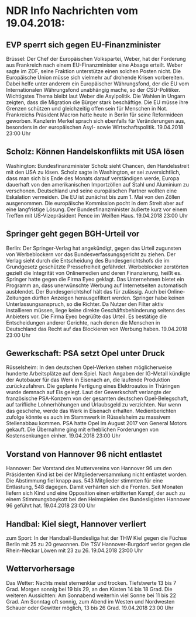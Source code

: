 # NDR Info Nachrichten vom 19.04.2018:


## EVP sperrt sich gegen EU-Finanzminister
Brüssel: Der Chef der Europäischen Volkspartei, Weber, hat der Forderung aus Frankreich nach einem EU-Finanzminister eine Absage erteilt. Weber sagte im ZDF, seine Fraktion unterstütze einen solchen Posten nicht. Die Europäische Union müsse sich vielmehr auf drohende Krisen vorbereiten. Dabei helfe unter anderem ein Europäischer Währungsfond, der die EU vom Internationalen Währungsfond unabhängig mache, so der CSU-Politiker. Wichtigstes Thema bleibt laut Weber die Asylpolitik. Die Wahlen in Ungarn zeigten, dass die Migration die Bürger stark beschäftige. Die EU müsse ihre Grenzen schützen und gleichzeitig offen sein für Menschen in Not. Frankreichs Präsident Macron hatte heute in Berlin für seine Reformideen geworben. Kanzlerin Merkel sprach sich ebenfalls für Veränderungen aus, besonders in der europäischen Asyl- sowie Wirtschaftspolitik. 19.04.2018 23:00 Uhr 

## Scholz: Können Handelskonflikts mit USA lösen
Washington: Bundesfinanzminister Scholz sieht Chancen, den Handelsstreit mit den USA zu lösen. Scholz sagte in Washington, er sei zuversichtlich, dass man sich bis Ende des Monats darauf verständigen werde, Europa dauerhaft von den amerikanischen Importzöllen auf Stahl und Aluminium zu verschonen. Deutschland und seine europäischen Partner wollten eine Eskalation vermeiden. Die EU ist zunächst bis zum 1. Mai von den Zöllen ausgenommen. Die europäische Kommission pocht in dem Streit aber auf eine langfristige Lösung. Der Bundesfinanzminister äußerte kurz vor einem Treffen mit US-Vizepräsident Pence im Weißen Haus. 19.04.2018 23:00 Uhr 

## Springer geht gegen BGH-Urteil vor
Berlin: Der Springer-Verlag hat angekündigt, gegen das Urteil zugunsten von Werbeblockern vor das Bundesverfassungsgericht zu ziehen. Der Verlag sieht durch die Entscheidung des Bundesgerichtshofs die im Grundgesetz geschützte Pressefreiheit gefährdet. Werbeblocker zerstörten gezielt die Integrität von Onlinemedien und deren Finanzierung, heißt es. Springer hatte gegen die Firma Eyeo geklagt. Das Unternehmen bietet ein Programm an, dass unerwünschte Werbung auf Internetseiten automatisch ausblendet. Der Bundesgerichtshof hält das für zulässig. Auch bei Online-Zeitungen dürften Anzeigen herausgefiltert werden. Springer habe keinen Unterlassungsanspruch, so die Richter. Da Nutzer den Filter aktiv installieren müssen, liege keine direkte Geschäftsbehinderung seitens des Anbieters vor. Die Firma Eyeo begrüßte das Urteil. Es bestätige die Entscheidungen anderer Gerichte, nach denen die Menschen in Deutschland das Recht auf das Blockieren von Werbung haben. 19.04.2018 23:00 Uhr 

## Gewerkschaft: PSA setzt Opel unter Druck
Rüsselsheim: In den deutschen Opel-Werken stehen möglicherweise hunderte Arbeitsplätze auf dem Spiel. Nach Angaben der IG-Metall kündigte der Autobauer für das Werk in Eisenach an, die laufende Produktion zurückzufahren. Die geplante Fertigung eines Elektroautos in Thüringen wurde demnach auf Eis gelegt. Laut der Gewerkschaft verlangte der französische PSA-Konzern von der gesamten deutschen Opel-Belegschaft, auf tarifliche Lohnerhöhungen und Urlaubsgeld zu verzichten. Nur wenn das geschehe, werde das Werk in Eisenach erhalten. Medienberichten zufolge könnte es auch im Stammwerk in Rüsselsheim zu massivem Stellenabbau kommen. PSA hatte Opel im August 2017 von General Motors gekauft. Die Übernahme ging mit erheblichen Forderungen von Kostensenkungen einher. 19.04.2018 23:00 Uhr 

## Vorstand von Hannover 96 nicht entlastet
Hannover: Der Vorstand des Muttervereins von Hannover 96 um den Präsidenten Kind ist bei der Mitgliederversammlung nicht entlastet worden. Die Abstimmung fiel knapp aus. 543 Mitglieder stimmten für eine Entlastung, 548 dagegen. Damit verhärten sich die Fronten. Seit Monaten liefern sich Kind und eine Opposition einen erbitterten Kampf, der auch zu einem Stimmungsboykott bei den Heimspielen des Bundesligisten Hannover 96 geführt hat. 19.04.2018 23:00 Uhr 

## Handbal: Kiel siegt, Hannover verliert
zum Sport: In der Handball-Bundesliga hat der THW Kiel gegen die Füchse Berlin mit 25 zu 20 gewonnen. Die TSV Hannover-Burgdorf verlor gegen die Rhein-Neckar Löwen mit 23 zu 26. 19.04.2018 23:00 Uhr 

## Wettervorhersage
Das Wetter:
Nachts meist sternenklar und trocken. Tiefstwerte 13 bis 7 Grad. Morgen sonnig bei 19 bis 29, an den Küsten 14 bis 18 Grad. Die weiteren Aussichten: Am Sonnabend weiterhin viel Sonne bei 11 bis 22 Grad. Am Sonntag oft sonnig, zum Abend im Westen und Nordwesten Schauer oder Gewitter möglich, 13 bis 26 Grad. 19.04.2018 23:00 Uhr 
